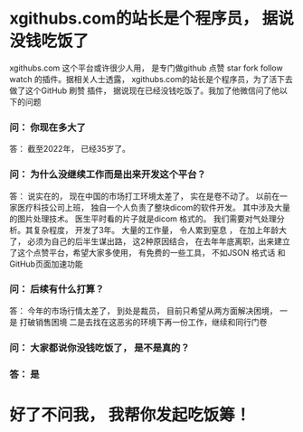 # xgithubs.com的站长是个程序员， 据说没钱吃饭了

xgithubs.com 这个平台或许很少人用， 是专门做github 点赞 star fork follow watch 的插件。据相关人士透露， xgithubs.com的站长是个程序员，为了活下去做了这个GitHub 刷赞 插件， 据说现在已经没钱吃饭了。我加了他微信问了他以下的问题

### 问： 你现在多大了 

答： 截至2022年， 已经35岁了。 

### 问： 为什么没继续工作而是出来开发这个平台？

答： 说实在的， 现在中国的市场打工环境太差了， 实在是卷不动了。 以前在一家医疗科技公司上班， 独自一个人负责了整块dicom的软件开发。 其中涉及大量的图片处理技术。 医生平时看的片子就是dicom 格式的。 我们需要对气处理分析。其复杂程度， 开发了3年。 大量的工作量， 令人累到窒息 ， 在加上年龄大了， 必须为自己的后半生谋出路， 这2种原因结合， 在去年年底离职，出来建立了这个点赞平台，希望大家多使用， 有免费的一些工具， 不如JSON 格式话 和 GitHub页面加速功能


### 问： 后续有什么打算？

答： 今年的市场行情太差了， 到处是裁员， 目前只希望从两方面解决困境， 一是 打破销售困境 二是去找在这恶劣的环境下再一份工作，继续和同行门卷



### 问： 大家都说你没钱吃饭了， 是不是真的？
### 答：  是

#  好了不问我， 我帮你发起吃饭筹！

